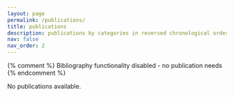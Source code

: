 ```yaml
---
layout: page
permalink: /publications/
title: publications
description: publications by categories in reversed chronological order. generated by jekyll-scholar.
nav: false
nav_order: 2
---
```


<!-- _pages/publications.md -->

{% comment %}
Bibliography functionality disabled - no publication needs
{% endcomment %}

<div class="publications">
  <p>No publications available.</p>
</div>
